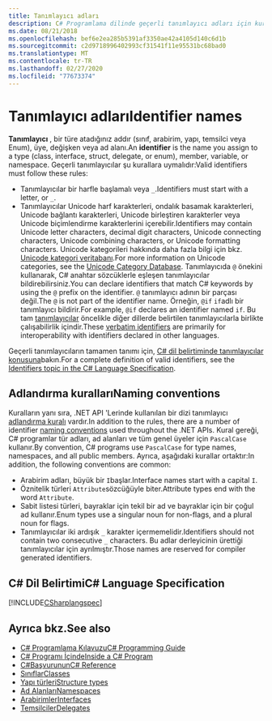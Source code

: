 ```yaml
---
title: Tanımlayıcı adları
description: C# Programlama dilinde geçerli tanımlayıcı adları için kuralları öğrenin.
ms.date: 08/21/2018
ms.openlocfilehash: bef6e2ea285b5391af3350ae42a4105d140c6d1b
ms.sourcegitcommit: c2d9718996402993cf31541f11e95531bc68bad0
ms.translationtype: MT
ms.contentlocale: tr-TR
ms.lasthandoff: 02/27/2020
ms.locfileid: "77673374"
---
```

# <a name="identifier-names"></a><span data-ttu-id="9114c-103">Tanımlayıcı adları</span><span class="sxs-lookup"><span data-stu-id="9114c-103">Identifier names</span></span>

<span data-ttu-id="9114c-104">**Tanımlayıcı** , bir türe atadığınız addır (sınıf, arabirim, yapı, temsilci veya Enum), üye, değişken veya ad alanı.</span><span class="sxs-lookup"><span data-stu-id="9114c-104">An **identifier** is the name you assign to a type (class, interface, struct, delegate, or enum), member, variable, or namespace.</span></span> <span data-ttu-id="9114c-105">Geçerli tanımlayıcılar şu kurallara uymalıdır:</span><span class="sxs-lookup"><span data-stu-id="9114c-105">Valid identifiers must follow these rules:</span></span>

- <span data-ttu-id="9114c-106">Tanımlayıcılar bir harfle başlamalı veya `_`.</span><span class="sxs-lookup"><span data-stu-id="9114c-106">Identifiers must start with a letter, or `_`.</span></span>
- <span data-ttu-id="9114c-107">Tanımlayıcılar Unicode harf karakterleri, ondalık basamak karakterleri, Unicode bağlantı karakterleri, Unicode birleştiren karakterler veya Unicode biçimlendirme karakterlerini içerebilir.</span><span class="sxs-lookup"><span data-stu-id="9114c-107">Identifiers may contain Unicode letter characters, decimal digit characters, Unicode connecting characters, Unicode combining characters, or Unicode formatting characters.</span></span> <span data-ttu-id="9114c-108">Unicode kategorileri hakkında daha fazla bilgi için bkz. [Unicode kategori veritabanı](https://www.unicode.org/reports/tr44/).</span><span class="sxs-lookup"><span data-stu-id="9114c-108">For more information on Unicode categories, see the [Unicode Category Database](https://www.unicode.org/reports/tr44/).</span></span>
<span data-ttu-id="9114c-109">Tanımlayıcıda `@` önekini kullanarak, C# anahtar sözcüklerle eşleşen tanımlayıcılar bildirebilirsiniz.</span><span class="sxs-lookup"><span data-stu-id="9114c-109">You can declare identifiers that match C# keywords by using the `@` prefix on the identifier.</span></span> <span data-ttu-id="9114c-110">`@` tanımlayıcı adının bir parçası değil.</span><span class="sxs-lookup"><span data-stu-id="9114c-110">The `@` is not part of the identifier name.</span></span> <span data-ttu-id="9114c-111">Örneğin, `@if` `if`adlı bir tanımlayıcı bildirir.</span><span class="sxs-lookup"><span data-stu-id="9114c-111">For example, `@if` declares an identifier named `if`.</span></span> <span data-ttu-id="9114c-112">Bu tam [tanımlayıcılar](../../language-reference/tokens/verbatim.md) öncelikle diğer dillerde belirtilen tanımlayıcılarla birlikte çalışabilirlik içindir.</span><span class="sxs-lookup"><span data-stu-id="9114c-112">These [verbatim identifiers](../../language-reference/tokens/verbatim.md) are primarily for interoperability with identifiers declared in other languages.</span></span>

<span data-ttu-id="9114c-113">Geçerli tanımlayıcıların tamamen tanımı için, [ C# dil belirtiminde tanımlayıcılar konusuna](../../../../_csharplang/spec/lexical-structure.md#identifiers)bakın.</span><span class="sxs-lookup"><span data-stu-id="9114c-113">For a complete definition of valid identifiers, see the [Identifiers topic in the C# Language Specification](../../../../_csharplang/spec/lexical-structure.md#identifiers).</span></span>

## <a name="naming-conventions"></a><span data-ttu-id="9114c-114">Adlandırma kuralları</span><span class="sxs-lookup"><span data-stu-id="9114c-114">Naming conventions</span></span>

<span data-ttu-id="9114c-115">Kuralların yanı sıra, .NET API 'Lerinde kullanılan bir dizi tanımlayıcı [adlandırma kuralı](../../../standard/design-guidelines/naming-guidelines.md) vardır.</span><span class="sxs-lookup"><span data-stu-id="9114c-115">In addition to the rules, there are a number of identifier [naming conventions](../../../standard/design-guidelines/naming-guidelines.md) used throughout the .NET APIs.</span></span> <span data-ttu-id="9114c-116">Kural gereği, C# programlar tür adları, ad alanları ve tüm genel üyeler için `PascalCase` kullanır.</span><span class="sxs-lookup"><span data-stu-id="9114c-116">By convention, C# programs use `PascalCase` for type names, namespaces, and all public members.</span></span> <span data-ttu-id="9114c-117">Ayrıca, aşağıdaki kurallar ortaktır:</span><span class="sxs-lookup"><span data-stu-id="9114c-117">In addition, the following conventions are common:</span></span>

- <span data-ttu-id="9114c-118">Arabirim adları, büyük bir `I`başlar.</span><span class="sxs-lookup"><span data-stu-id="9114c-118">Interface names start with a capital `I`.</span></span>
- <span data-ttu-id="9114c-119">Öznitelik türleri `Attribute`sözcüğüyle biter.</span><span class="sxs-lookup"><span data-stu-id="9114c-119">Attribute types end with the word `Attribute`.</span></span>
- <span data-ttu-id="9114c-120">Sabit listesi türleri, bayraklar için tekil bir ad ve bayraklar için bir çoğul ad kullanır.</span><span class="sxs-lookup"><span data-stu-id="9114c-120">Enum types use a singular noun for non-flags, and a plural noun for flags.</span></span>
- <span data-ttu-id="9114c-121">Tanımlayıcılar iki ardışık `_` karakter içermemelidir.</span><span class="sxs-lookup"><span data-stu-id="9114c-121">Identifiers should not contain two consecutive `_` characters.</span></span> <span data-ttu-id="9114c-122">Bu adlar derleyicinin ürettiği tanımlayıcılar için ayrılmıştır.</span><span class="sxs-lookup"><span data-stu-id="9114c-122">Those names are reserved for compiler generated identifiers.</span></span>

## <a name="c-language-specification"></a><span data-ttu-id="9114c-123">C# Dil Belirtimi</span><span class="sxs-lookup"><span data-stu-id="9114c-123">C# Language Specification</span></span>

[!INCLUDE[CSharplangspec](~/includes/csharplangspec-md.md)]  
  
## <a name="see-also"></a><span data-ttu-id="9114c-124">Ayrıca bkz.</span><span class="sxs-lookup"><span data-stu-id="9114c-124">See also</span></span>

- [<span data-ttu-id="9114c-125">C# Programlama Kılavuzu</span><span class="sxs-lookup"><span data-stu-id="9114c-125">C# Programming Guide</span></span>](../index.md)
- [<span data-ttu-id="9114c-126">C# Programı İçinde</span><span class="sxs-lookup"><span data-stu-id="9114c-126">Inside a C# Program</span></span>](./index.md)
- [<span data-ttu-id="9114c-127">C#Başvurunun</span><span class="sxs-lookup"><span data-stu-id="9114c-127">C# Reference</span></span>](../../language-reference/index.md)
- [<span data-ttu-id="9114c-128">Sınıflar</span><span class="sxs-lookup"><span data-stu-id="9114c-128">Classes</span></span>](../classes-and-structs/classes.md)
- [<span data-ttu-id="9114c-129">Yapı türleri</span><span class="sxs-lookup"><span data-stu-id="9114c-129">Structure types</span></span>](../../language-reference/builtin-types/struct.md)
- [<span data-ttu-id="9114c-130">Ad Alanları</span><span class="sxs-lookup"><span data-stu-id="9114c-130">Namespaces</span></span>](../namespaces/index.md)
- [<span data-ttu-id="9114c-131">Arabirimler</span><span class="sxs-lookup"><span data-stu-id="9114c-131">Interfaces</span></span>](../interfaces/index.md)
- [<span data-ttu-id="9114c-132">Temsilciler</span><span class="sxs-lookup"><span data-stu-id="9114c-132">Delegates</span></span>](../delegates/index.md)
